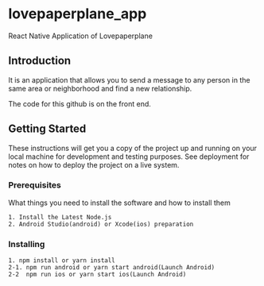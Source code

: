 # lovepaperplane_app
React Native Application of Lovepaperplane

## Introduction
It is an application that allows you to send a message to any person in the same area or neighborhood and find a new relationship.

The code for this github is on the front end.


## Getting Started

These instructions will get you a copy of the project up and running on your local machine for development and testing purposes. See deployment for notes on how to deploy the project on a live system.

### Prerequisites

What things you need to install the software and how to install them

```
1. Install the Latest Node.js
2. Android Studio(android) or Xcode(ios) preparation
```

### Installing

```
1. npm install or yarn install
2-1. npm run android or yarn start android(Launch Android)
2-2  npm run ios or yarn start ios(Launch Android)
```
